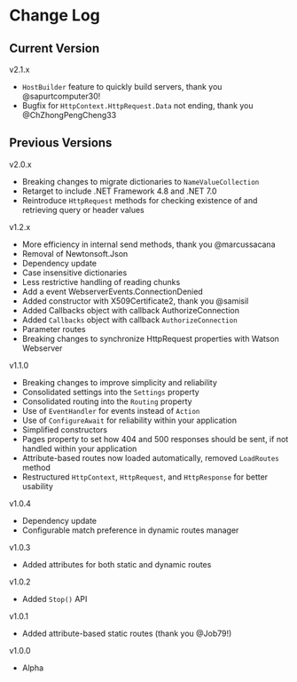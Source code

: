 # Change Log

## Current Version

v2.1.x

- ```HostBuilder``` feature to quickly build servers, thank you @sapurtcomputer30!
- Bugfix for ```HttpContext.HttpRequest.Data``` not ending, thank you @ChZhongPengCheng33

## Previous Versions

v2.0.x

- Breaking changes to migrate dictionaries to ```NameValueCollection```
- Retarget to include .NET Framework 4.8 and .NET 7.0
- Reintroduce ```HttpRequest``` methods for checking existence of and retrieving query or header values

v1.2.x

- More efficiency in internal send methods, thank you @marcussacana
- Removal of Newtonsoft.Json
- Dependency update
- Case insensitive dictionaries
- Less restrictive handling of reading chunks
- Add a event WebserverEvents.ConnectionDenied
- Added constructor with X509Certificate2, thank you @samisil
- Added Callbacks object with callback AuthorizeConnection
- Added ```Callbacks``` object with callback ```AuthorizeConnection```
- Parameter routes
- Breaking changes to synchronize HttpRequest properties with Watson Webserver

v1.1.0

- Breaking changes to improve simplicity and reliability
- Consolidated settings into the ```Settings``` property
- Consolidated routing into the ```Routing``` property
- Use of ```EventHandler``` for events instead of ```Action```
- Use of ```ConfigureAwait``` for reliability within your application
- Simplified constructors
- Pages property to set how 404 and 500 responses should be sent, if not handled within your application
- Attribute-based routes now loaded automatically, removed ```LoadRoutes``` method
- Restructured ```HttpContext```, ```HttpRequest```, and ```HttpResponse``` for better usability

v1.0.4

- Dependency update
- Configurable match preference in dynamic routes manager

v1.0.3

- Added attributes for both static and dynamic routes

v1.0.2

- Added ```Stop()``` API

v1.0.1

- Added attribute-based static routes (thank you @Job79!)

v1.0.0

- Alpha 
